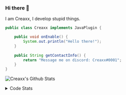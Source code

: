 ### Hi there 👋

I am Creaxx, I develop stupid things. 

```java
public class Creaxx implements JavaPlugin {

    public void onEnable() {
        System.out.println("Hello there!");
    }
    
    public String getContactInfo() {
        return "Message me on discord: Creaxx#0001";
    }
}
```

![Creaxx's Github Stats](https://github-readme-stats.vercel.app/api?username=CreaxxOG&show_icons=true&theme=dark)

<details>
  <summary>Code Stats</summary>

<!--START_SECTION:waka-->
![Lines of code](https://img.shields.io/badge/From%20Hello%20World%20I%27ve%20Written-89565%20lines%20of%20code-blue)

**🐱 My Github Data** 

> 🏆 106 Contributions in the Year 2021
 > 
> 📦 325.9 kB Used in Github's Storage 
 > 
> 🚫 Not Opted to Hire
 > 
> 📜 1 Public Repository 
 > 
> 🔑 4 Private Repositories  
 > 
**I'm a Night 🦉** 

```text
🌞 Morning    3 commits      ░░░░░░░░░░░░░░░░░░░░░░░░░   3.09% 
🌆 Daytime    42 commits     ██████████░░░░░░░░░░░░░░░   43.3% 
🌃 Evening    46 commits     ███████████░░░░░░░░░░░░░░   47.42% 
🌙 Night      6 commits      █░░░░░░░░░░░░░░░░░░░░░░░░   6.19%

```
📅 **I'm Most Productive on Saturday** 

```text
Monday       7 commits      █░░░░░░░░░░░░░░░░░░░░░░░░   7.22% 
Tuesday      10 commits     ██░░░░░░░░░░░░░░░░░░░░░░░   10.31% 
Wednesday    19 commits     █████░░░░░░░░░░░░░░░░░░░░   19.59% 
Thursday     18 commits     ████░░░░░░░░░░░░░░░░░░░░░   18.56% 
Friday       18 commits     ████░░░░░░░░░░░░░░░░░░░░░   18.56% 
Saturday     22 commits     █████░░░░░░░░░░░░░░░░░░░░   22.68% 
Sunday       3 commits      ░░░░░░░░░░░░░░░░░░░░░░░░░   3.09%

```


📊 **This Week I Spent My Time On** 

```text
💬 Programming Languages: 
Java                     5 hrs 14 mins       ██████████████████████░░░   89.91% 
YAML                     28 mins             ██░░░░░░░░░░░░░░░░░░░░░░░   8.21% 
Kotlin                   3 mins              ░░░░░░░░░░░░░░░░░░░░░░░░░   1.02% 
XML                      2 mins              ░░░░░░░░░░░░░░░░░░░░░░░░░   0.77% 
Other                    0 secs              ░░░░░░░░░░░░░░░░░░░░░░░░░   0.08%

🔥 Editors: 
IntelliJ                 5 hrs 49 mins       █████████████████████████   100.0%

```

**I Mostly Code in Java** 

```text
Java                     5 repos             ████████████████████░░░░░   83.33% 
EJS                      1 repo              ████░░░░░░░░░░░░░░░░░░░░░   16.67%

```



 Last Updated on 12/09/2021
<!--END_SECTION:waka-->
</details>
